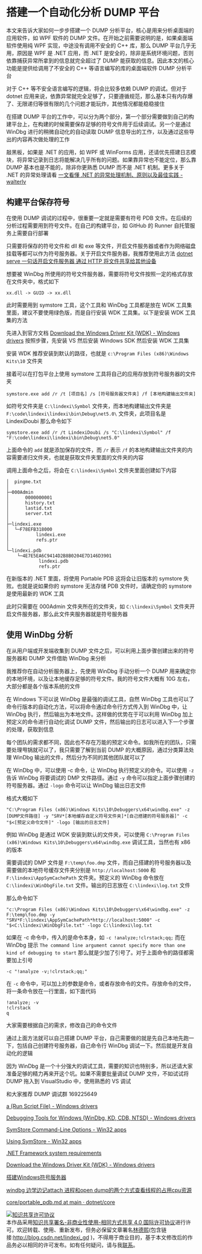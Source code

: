 
# 搭建一个自动化分析 DUMP 平台

本文来告诉大家如何一步步搭建一个 DUMP 分析平台，核心是用来分析桌面端的应用软件，如 WPF 软件的 DUMP 文件。在开始之前需要说明的是，如果桌面端软件使用纯 WPF 实现，中途没有调用不安全的 C++ 库，那么 DUMP 平台几乎无用，原因是 WPF 是 .NET 应用，而 .NET 是安全的，除非是系统环境问题，否则依靠捕获异常所拿到的信息就完全超过了 DUMP 能获取的信息。因此本文的核心功能是提供给调用了不安全的 C++ 等语言编写的库的桌面端软件 DUMP 分析平台

<!--more-->


<!-- CreateTime:2021/3/23 18:56:30 -->

<!-- 发布 -->

对于 C++ 等不安全语言编写的逻辑，将会比较多依赖 DUMP 的调试。但对于 dotnet 应用来说，依靠异常就完全足够了，只要遵循规范，那么基本只有内存爆了、无限递归等很有限的几个问题才能玩炸，其他情况都能稳稳接住

在搭建 DUMP 平台的工作中，可以分为两个部分，第一个部分需要做到自己的构建平台上，在构建的时候需要保存足够的符号文件用于后续调试。另一个是通过 WinDbg 进行的稍微自动化的自动读取 DUMP 信息导出的工作，以及通过这些导出的内容再次做处理的工作

敲黑板，如果是 .NET 的应用，如 WPF 或 WinForms 应用，还请优先搭建日志模块，将异常记录到日志将能解决几乎所有的问题。如果靠异常也不能定位，那么靠 DUMP 基本也是不能的，除非你更熟悉 DUMP 而不是 .NET 机制。更多关于 .NET 的异常处理请看 [一文看懂 .NET 的异常处理机制、原则以及最佳实践 - walterlv](https://blog.walterlv.com/post/dotnet-exception.html )

## 构建平台保存符号

在使用 DUMP 调试的过程中，很重要一定就是需要有符号 PDB 文件。在后续的分析过程需要用到符号文件。在自己的构建平台，如 GitHub 的 Runner 自托管服务上需要自行部署

只需要将保存的符号文件和 dll 和 exe 等文件，开启文件服务器或者作为网络磁盘挂载等都可以作为符号服务器。关于开启文件服务器，我推荐使用此方法 [dotnet serve 一句话开启文件服务器 通过 HTTP 将文件共享给其他设备](https://blog.lindexi.com/post/dotnet-serve-%E4%B8%80%E5%8F%A5%E8%AF%9D%E5%BC%80%E5%90%AF%E6%96%87%E4%BB%B6%E6%9C%8D%E5%8A%A1%E5%99%A8-%E9%80%9A%E8%BF%87-HTTP-%E5%B0%86%E6%96%87%E4%BB%B6%E5%85%B1%E4%BA%AB%E7%BB%99%E5%85%B6%E4%BB%96%E8%AE%BE%E5%A4%87.html)

想要被 WinDbg 所使用的符号文件服务器，需要将符号文件按照一定的格式存放在文件夹中，格式如下

```
xx.dll -> GUID -> xx.dll
```

此时需要用到 symstore 工具，这个工具和 WinDbg 工具都是放在 WDK 工具集里面，建议不要使用绿色版，而是自行安装 WDK 工具集。以下是安装 WDK 工具集的方法

先进入到官方文档 [Download the Windows Driver Kit (WDK) - Windows drivers](https://docs.microsoft.com/en-us/windows-hardware/drivers/download-the-wdk?WT.mc_id=WD-MVP-5003260  ) 按照步骤，先安装 VS 然后安装 Windows SDK 然后安装 WDK 工具集

安装 WDK 推荐安装到默认的路径，也就是 `c:\Program Files (x86)\Windows Kits\10` 文件夹

接着可以在打包平台上使用 symstore 工具将自己的应用存放到符号服务器的文件夹

```
symstore.exe add /r /t [项目名] /s [符号服务器文件夹] /f [本地构建输出文件夹] 
```

如符号文件夹是 `C:\lindexi\Symbol` 文件夹，而本地构建输出文件夹是 `F:\code\lindexi\lindexi\bin\Debug\net5.0\` 文件夹，此项目名是 LindexiDoubi 那么命令如下

```
symstore.exe add /r /t LindexiDoubi /s "C:\lindexi\Symbol" /f "F:\code\lindexi\lindexi\bin\Debug\net5.0" 
```

上面命令的 `add` 就是添加保存的文件，而 `/r` 表示 `/f` 的本地构建输出文件夹的内容需要递归文件夹，也就是获取文件夹里面的文件夹的内容

调用上面命令之后，将会在 `C:\lindexi\Symbol` 文件夹里面创建如下内容

```
│  pingme.txt
│  
├─000Admin
│      0000000001
│      history.txt
│      lastid.txt
│      server.txt
│      
├─lindexi.exe
│  └─F78EFB318000
│          lindexi.exe
│          refs.ptr
│          
└─lindexi.pdb
    └─4E7E5EA6C9414D2B8B0204E7D146D3901
            lindexi.pdb
            refs.ptr
```

在新版本的 .NET 里面，将使用 Portable PDB 这将会让旧版本的 symstore 失败。也就是说如果你的 symstore 无法存储 PDB 文件时，请确定你的 symstore 是使用最新的 WDK 工具

此时只需要在 000Admin 文件夹所在的文件夹，如 `C:\lindexi\Symbol` 文件夹开启文件服务器，那么此文件夹服务器就是符号服务器

## 使用 WinDbg 分析

在从用户端或开发端收集到 DUMP 文件之后，可以利用上面步骤创建出来的符号服务器和 DUMP 文件借助 WinDbg 来分析

我推荐你在自动分析服务器上，先使用 WinDbg 手动分析一个 DUMP 用来确定你的本地环境，以及让本地缓存足够的符号文件。我的符号文件大概有 10G 左右，大部分都是各个版本系统的文件

在 Windows 下可以说 WinDbg 是最强的调试工具，自然 WinDbg 工具也可以了命令行版本的自动化方法，可以将命令通过命令行方式传入到 WinDbg 中，让 WinDbg 执行，然后输出为本地文件。这样做的优势在于可以利用 WinDbg 加上预定义的命令进行自动化调试 DUMP 文件，然后输出的日志可以进入下一个步骤的处理，获取到信息

每个团队的需求都不同，因此也不存在万能的预定义命令。如我所在的团队，只需要处理甩锅就可以了，我只需要了解到当前 DUMP 的大概原因，通过分类算法处理 WinDbg 输出的文件，然后分为不同的其他团队就可以了

在 WinDbg 中，可以使用 -c 命令，让 WinDbg 执行预定义的命令。可以使用 `-z` 告诉 WinDbg 将要调试的 DMP 文件路径。通过 `-y` 命令可以指定上面步骤创建的符号服务器。通过 `-logo` 命令可以让 WinDbg 输出日志文件

格式大概如下

```
"C:\Program Files (x86)\Windows Kits\10\Debuggers\x64\windbg.exe" -z [DUMP文件路径] -y "SRV*[本地缓存自定义符号文件夹]*[自己搭建的符号服务器]" -c "$<[预定义命令文件]" -logo [输出的日志文件]
```

例如 WinDbg 是通过 WDK 安装到默认的文件夹，可以使用 `C:\Program Files (x86)\Windows Kits\10\Debuggers\x64\windbg.exe` 调试工具，当然也有 x86 的版本

需要调试的 DMP 文件是 `F:\temp\foo.dmp` 文件，而自己搭建的符号服务器以及需要做的本地符号缓存文件夹分别是 `http://localhost:5000` 和 `F:\lindexi\AppSymCachePath` 文件夹。预定义的 WinDbg 命令放在 `C:\lindexi\WinDbgFile.txt` 文件。输出的日志放在 `C:\lindexi\log.txt` 文件

那么命令如下


```
"c:\Program Files (x86)\Windows Kits\10\Debuggers\x64\windbg.exe" -z F:\temp\foo.dmp -y "SRV*F:\lindexi\AppSymCachePath*http://localhost:5000" -c "$<C:\lindexi\WinDbgFile.txt" -logo C:\lindexi\log.txt
```

如果在 -c 命令中，传入的是命令本身，如 `-c !analyze;!clrstack;qq;` 而在 WinDbg 提示 `The command line argument cannot specify more than one kind of debugging to start` 那么就是少加了引号了。对于上面命令的路径都需要加上引号

```
-c "!analyze -v;!clrstack;qq;"
```

在 `-c` 命令中，可以加上的参数是命令，或者存放命令的文件。存放命令的文件，将一条命令放在一行里面，如下面代码

```
!analyze; -v
!clrstack
q
```

大家需要根据自己的需求，修改自己的命令文件

通过上面方法就可以自己搭建 DUMP 平台，自己需要做的就是先自己本地先跑一下，包括自己创建符号服务器，自己命令行 WinDbg 调试一下。然后就是开发自动化的逻辑

因为 WinDbg 是一个十分强大的调试工具，需要的知识也特别多，所以还请大家准备足够的精力再来开这个坑。如果不需要批量调试 DUMP 文件，不如试试将 DUMP 拖入到 VisualStudio 中，使用熟悉的 VS 调试

和大家推荐 DUMP 调试群 169225649

[a (Run Script File) - Windows drivers](https://docs.microsoft.com/en-us/windows-hardware/drivers/debugger/-----------------------a---run-script-file-?WT.mc_id=WD-MVP-5003260 )

[Debugging Tools for Windows (WinDbg, KD, CDB, NTSD) - Windows drivers](https://docs.microsoft.com/en-us/windows-hardware/drivers/debugger?WT.mc_id=WD-MVP-5003260 )

[SymStore Command-Line Options - Win32 apps](https://docs.microsoft.com/en-us/windows/win32/debug/symstore-command-line-options?WT.mc_id=WD-MVP-5003260 )

[Using SymStore - Win32 apps](https://docs.microsoft.com/en-us/windows/win32/debug/using-symstore?WT.mc_id=WD-MVP-5003260 )

[.NET Framework system requirements](https://docs.microsoft.com/en-us/dotnet/framework/get-started/system-requirements?WT.mc_id=WD-MVP-5003260 )

[Download the Windows Driver Kit (WDK) - Windows drivers](https://docs.microsoft.com/en-us/windows-hardware/drivers/download-the-wdk?WT.mc_id=WD-MVP-5003260  )

[搭建Windows符号服务器](https://xyz1001.xyz/articles/22247.html )

[windbg 边学边记attach 进程和open dump的两个方式查看线程的占用cpu资源](https://www.cnblogs.com/zuochanzi/p/6912808.html)

[core/portable_pdb.md at main · dotnet/core](https://github.com/dotnet/core/blob/main/Documentation/diagnostics/portable_pdb.md )





<a rel="license" href="http://creativecommons.org/licenses/by-nc-sa/4.0/"><img alt="知识共享许可协议" style="border-width:0" src="https://licensebuttons.net/l/by-nc-sa/4.0/88x31.png" /></a><br />本作品采用<a rel="license" href="http://creativecommons.org/licenses/by-nc-sa/4.0/">知识共享署名-非商业性使用-相同方式共享 4.0 国际许可协议</a>进行许可。欢迎转载、使用、重新发布，但务必保留文章署名[林德熙](http://blog.csdn.net/lindexi_gd)(包含链接:http://blog.csdn.net/lindexi_gd )，不得用于商业目的，基于本文修改后的作品务必以相同的许可发布。如有任何疑问，请与我[联系](mailto:lindexi_gd@163.com)。